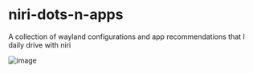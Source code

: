 # niri-dots-n-apps
A collection of wayland configurations and app recommendations that I daily drive with niri

![image](https://github.com/user-attachments/assets/ca6c3ddf-a69b-4dfa-aa1f-b74b0aa73193)
